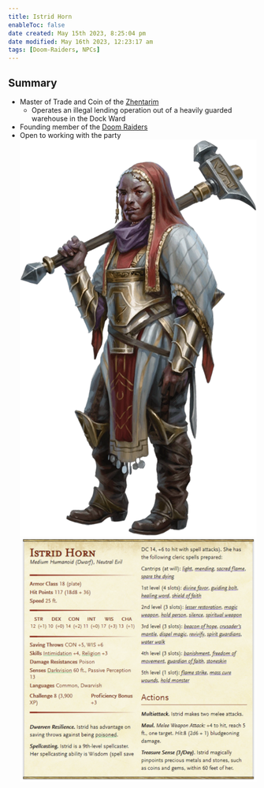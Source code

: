 ```yaml
---
title: Istrid Horn
enableToc: false
date created: May 15th 2023, 8:25:04 pm
date modified: May 16th 2023, 12:23:17 am
tags: [Doom-Raiders, NPCs]
---
```

## Summary
- Master of Trade and Coin of the [Zhentarim](content/Factions/Zhentarim.md)
	- Operates an illegal lending operation out of a heavily guarded warehouse in the Dock Ward
- Founding member of the [Doom Raiders](content/Factions/Doom%20Raiders.md)
- Open to working with the party
![](../attachments/Pasted%20image%2020230515234842.png)
![](../attachments/Pasted%20image%2020230515235113.png)
